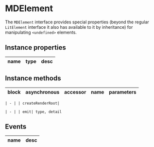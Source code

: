 # MDElement
The `MDElement` interface provides special properties (beyond the regular `LitElement` interface it also has available to it by inheritance) for manipulating `<undefined>` elements.

## Instance properties

name|type|desc
---|---|---

## Instance methods

block| asynchronous | accessor| name| parameters
---| --- | ---| ---| ---

    | - | | createRenderRoot| 

    | - | | emit| type, detail

## Events

name|desc
---|---
